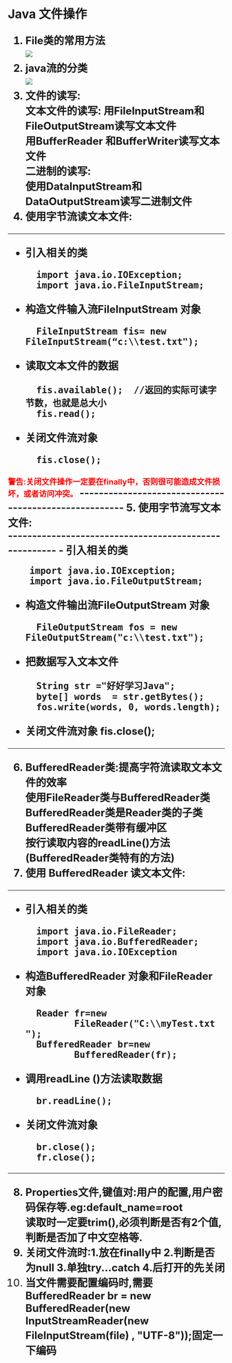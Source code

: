 # Java 文件操作 #
<font size="5"><b>
1. File类的常用方法<br/>
![](http://i.imgur.com/lzffDDv.png)<br/>
2. java流的分类<br/>
 ![](http://i.imgur.com/XAtvjla.png)<br/>
3. 文件的读写:<br/>
文本文件的读写:
  用FileInputStream和FileOutputStream读写文本文件<br/>
  用BufferReader 和BufferWriter读写文本文件<br/>
二进制的读写:<br/>
 使用DataInputStream和DataOutputStream读写二进制文件
4. 使用字节流读文本文件:<br/>
------------------------------------------------------
- 引入相关的类

		import java.io.IOException;
		import java.io.FileInputStream;
- 构造文件输入流FileInputStream 对象

		FileInputStream fis= new FileInputStream(“c:\\test.txt");

- 读取文本文件的数据

		fis.available();  //返回的实际可读字节数，也就是总大小
		fis.read();     
- 关闭文件流对象
	
		fis.close();
<font size="4" color="red">
警告:关闭文件操作一定要在finally中，否则很可能造成文件损坏，或者访问冲突。
</font>
------------------------------------------------------
5. 使用字节流写文本文件:<br/>
------------------------------------------------------
- 引入相关的类

		import java.io.IOException;
		import java.io.FileOutputStream;
- 构造文件输出流FileOutputStream 对象

		FileOutputStream fos = new FileOutputStream("c:\\test.txt");

- 把数据写入文本文件

		String str ="好好学习Java";
		byte[] words  = str.getBytes();
		fos.write(words, 0, words.length); 
 
- 关闭文件流对象
		fis.close();

------------------------------------------------------
6. BufferedReader类:提高字符流读取文本文件的效率<br/>
使用FileReader类与BufferedReader类<br/>
BufferedReader类是Reader类的子类<br/>
BufferedReader类带有缓冲区<br/>
按行读取内容的readLine()方法(BufferedReader类特有的方法)<br/>
7. 使用 BufferedReader 读文本文件:<br/>
------------------------------------------------------
- 引入相关的类

		import java.io.FileReader;
		import java.io.BufferedReader;
		import java.io.IOException
- 构造BufferedReader 对象和FileReader 对象

		Reader fr=new 
               FileReader("C:\\myTest.txt "); 
		BufferedReader br=new
               BufferedReader(fr); 


- 调用readLine ()方法读取数据

		br.readLine();
 
- 关闭文件流对象

		br.close();
		fr.close();

------------------------------------------------------
8. Properties文件,键值对:用户的配置,用户密码保存等.eg:default_name=root<br/>
读取时一定要trim(),必须判断是否有2个值,判断是否加了中文空格等.<br/>
9. 关闭文件流时:1.放在finally中 2.判断是否为null 3.单独try...catch 4.后打开的先关闭<br/>
10. 当文件需要配置编码时,需要BufferedReader br = new BufferedReader(new InputStreamReader(new FileInputStream(file) , "UTF-8"));固定一下编码<br/>
</b><font>